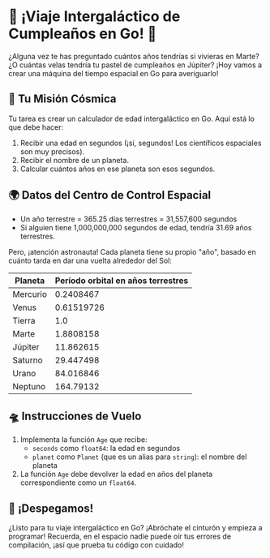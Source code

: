 # 🚀 ¡Viaje Intergaláctico de Cumpleaños en Go! 🎂

¿Alguna vez te has preguntado cuántos años tendrías si vivieras en Marte? ¿O cuántas velas tendría
tu pastel de cumpleaños en Júpiter? ¡Hoy vamos a crear una máquina del tiempo espacial en Go para
averiguarlo!

## 🌟 Tu Misión Cósmica

Tu tarea es crear un calculador de edad intergaláctico en Go. Aquí está lo que debe hacer:

1. Recibir una edad en segundos (¡sí, segundos! Los científicos espaciales son muy precisos).
2. Recibir el nombre de un planeta.
3. Calcular cuántos años en ese planeta son esos segundos.

## 🌍 Datos del Centro de Control Espacial

- Un año terrestre = 365.25 días terrestres = 31,557,600 segundos
- Si alguien tiene 1,000,000,000 segundos de edad, tendría 31.69 años terrestres.

Pero, ¡atención astronauta! Cada planeta tiene su propio "año", basado en cuánto tarda en dar una
vuelta alrededor del Sol:

| Planeta  | Período orbital en años terrestres |
|----------|------------------------------------|
| Mercurio | 0.2408467                          |
| Venus    | 0.61519726                         |
| Tierra   | 1.0                                |
| Marte    | 1.8808158                          |
| Júpiter  | 11.862615                          |
| Saturno  | 29.447498                          |
| Urano    | 84.016846                          |
| Neptuno  | 164.79132                          |

## 🛸 Instrucciones de Vuelo

1. Implementa la función `Age` que recibe:
    - `seconds` como `float64`: la edad en segundos
    - `planet` como `Planet` (que es un alias para `string`): el nombre del planeta
2. La función `Age` debe devolver la edad en años del planeta correspondiente como un `float64`.

## 🌠 ¡Despegamos!

¿Listo para tu viaje intergaláctico en Go? ¡Abróchate el cinturón y empieza a programar! Recuerda,
en el espacio nadie puede oír tus errores de compilación, ¡así que prueba tu código con cuidado!
